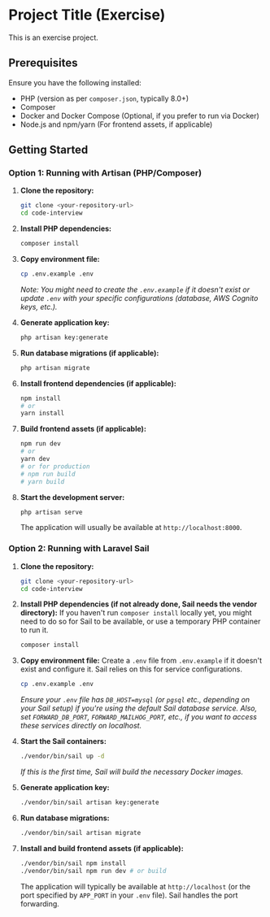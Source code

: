 # Project Title (Exercise)

This is an exercise project.

## Prerequisites

Ensure you have the following installed:
*   PHP (version as per `composer.json`, typically 8.0+)
*   Composer
*   Docker and Docker Compose (Optional, if you prefer to run via Docker)
*   Node.js and npm/yarn (For frontend assets, if applicable)

## Getting Started

### Option 1: Running with Artisan (PHP/Composer)

1.  **Clone the repository:**
    ```bash
    git clone <your-repository-url>
    cd code-interview
    ```

2.  **Install PHP dependencies:**
    ```bash
    composer install
    ```

3.  **Copy environment file:**
    ```bash
    cp .env.example .env
    ```
    *Note: You might need to create the `.env.example` if it doesn't exist or update `.env` with your specific configurations (database, AWS Cognito keys, etc.).*

4.  **Generate application key:**
    ```bash
    php artisan key:generate
    ```

5.  **Run database migrations (if applicable):**
    ```bash
    php artisan migrate
    ```

6.  **Install frontend dependencies (if applicable):**
    ```bash
    npm install
    # or
    yarn install
    ```

7.  **Build frontend assets (if applicable):**
    ```bash
    npm run dev
    # or
    yarn dev
    # or for production
    # npm run build
    # yarn build
    ```

8.  **Start the development server:**
    ```bash
    php artisan serve
    ```
    The application will usually be available at `http://localhost:8000`.

### Option 2: Running with Laravel Sail

1.  **Clone the repository:**
    ```bash
    git clone <your-repository-url>
    cd code-interview
    ```

2.  **Install PHP dependencies (if not already done, Sail needs the vendor directory):**
    If you haven't run `composer install` locally yet, you might need to do so for Sail to be available, or use a temporary PHP container to run it.
    ```bash
    composer install 
    ```

3.  **Copy environment file:**
    Create a `.env` file from `.env.example` if it doesn't exist and configure it. Sail relies on this for service configurations.
    ```bash
    cp .env.example .env
    ```
    *Ensure your `.env` file has `DB_HOST=mysql` (or `pgsql` etc., depending on your Sail setup) if you're using the default Sail database service. Also, set `FORWARD_DB_PORT`, `FORWARD_MAILHOG_PORT`, etc., if you want to access these services directly on localhost.*

4.  **Start the Sail containers:**
    ```bash
    ./vendor/bin/sail up -d
    ```
    *If this is the first time, Sail will build the necessary Docker images.* 

5.  **Generate application key:**
    ```bash
    ./vendor/bin/sail artisan key:generate
    ```

6.  **Run database migrations:**
    ```bash
    ./vendor/bin/sail artisan migrate
    ```

7.  **Install and build frontend assets (if applicable):**
    ```bash
    ./vendor/bin/sail npm install
    ./vendor/bin/sail npm run dev # or build
    ```

    The application will typically be available at `http://localhost` (or the port specified by `APP_PORT` in your `.env` file). Sail handles the port forwarding.
